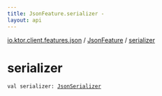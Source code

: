 ```yaml
---
title: JsonFeature.serializer - 
layout: api
---
```


<div class='api-docs-breadcrumbs'><a href="../index.html">io.ktor.client.features.json</a> / <a href="index.html">JsonFeature</a> / <a href="./serializer.html">serializer</a></div>

# serializer

<div class="signature"><code><span class="keyword">val </span><span class="identifier">serializer</span><span class="symbol">: </span><a href="../-json-serializer/index.html"><span class="identifier">JsonSerializer</span></a></code></div>
